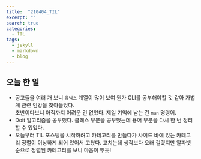 ```yaml
---
title:  "210404_TIL"
excerpt: ""
search: true
categories: 
  - TIL
tags: 
  - jekyll
  - markdown
  - blog
---
```


## 오늘 한 일
- 공고들을 여러 개 보니 `유닉스` 계열이 많이 보여 뭔가 CLI를 공부해야할 것 같아 가볍게 관련 인강을 찾아들었다.<br> 초반이다보니 아직까지 어려운 건 없었다. 제일 기억에 남는 건 `man` 명령어.
- Doit 알고리즘을 공부했다. 클래스 부분을 공부했는데 용어 부분을 다시 한 번 정리할 수 있었다.
- 오늘부터 TIL 포스팅을 시작하려고 카테고리를 만들다가 사이드 바에 있는 카테고리 정렬이 이상하게 되어 있어서 고쳤다. 고치는데 생각보다 오래 걸렸지만 알파벳 순으로 정렬된 카테고리를 보니 마음이 뿌듯!